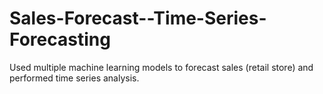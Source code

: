 # Sales-Forecast--Time-Series-Forecasting
Used multiple machine learning models to forecast sales (retail store) and performed time series analysis.
